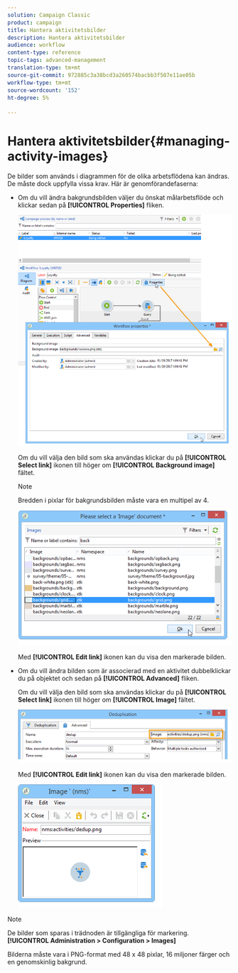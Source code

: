 ```yaml
---
solution: Campaign Classic
product: campaign
title: Hantera aktivitetsbilder
description: Hantera aktivitetsbilder
audience: workflow
content-type: reference
topic-tags: advanced-management
translation-type: tm+mt
source-git-commit: 972885c3a38bcd3a260574bacbb3f507e11ae05b
workflow-type: tm+mt
source-wordcount: '152'
ht-degree: 5%

---
```



# Hantera aktivitetsbilder{#managing-activity-images}

De bilder som används i diagrammen för de olika arbetsflödena kan ändras. De måste dock uppfylla vissa krav. Här är genomförandefaserna:

* Om du vill ändra bakgrundsbilden väljer du önskat målarbetsflöde och klickar sedan på **[!UICONTROL Properties]** fliken.

   ![](assets/s_user_segmentation_properties_tab.png)

   Om du vill välja den bild som ska användas klickar du på **[!UICONTROL Select link]** ikonen till höger om **[!UICONTROL Background image]** fältet.

   >[!NOTE]
   >
   >Bredden i pixlar för bakgrundsbilden måste vara en multipel av 4.

   ![](assets/s_user_segmentation_background_select.png)

   Med **[!UICONTROL Edit link]** ikonen kan du visa den markerade bilden.

* Om du vill ändra bilden som är associerad med en aktivitet dubbelklickar du på objektet och sedan på **[!UICONTROL Advanced]** fliken.

   Om du vill välja den bild som ska användas klickar du på **[!UICONTROL Select link]** ikonen till höger om **[!UICONTROL Image]** fältet.

   ![](assets/s_user_segmentation_activity_image.png)

   Med **[!UICONTROL Edit link]** ikonen kan du visa den markerade bilden.

   ![](assets/s_user_segmentation_activity_image_select.png)

>[!NOTE]
>
>De bilder som sparas i trädnoden är tillgängliga för markering. **[!UICONTROL Administration > Configuration > Images]**
>  
>Bilderna måste vara i PNG-format med 48 x 48 pixlar, 16 miljoner färger och en genomskinlig bakgrund.

